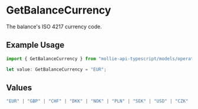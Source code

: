 # GetBalanceCurrency

The balance's ISO 4217 currency code.

## Example Usage

```typescript
import { GetBalanceCurrency } from "mollie-api-typescript/models/operations";

let value: GetBalanceCurrency = "EUR";
```

## Values

```typescript
"EUR" | "GBP" | "CHF" | "DKK" | "NOK" | "PLN" | "SEK" | "USD" | "CZK" | "HUF" | "AUD" | "CAD"
```